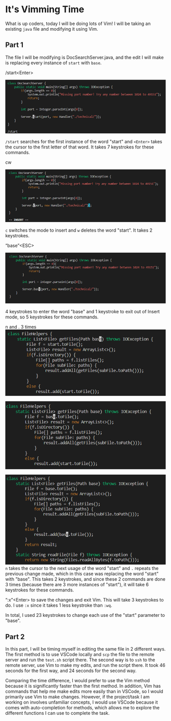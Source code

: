 # It's Vimming Time
What is up coders, today I will be doing lots of Vim! I will be taking an existing `java` file and modifying it using Vim.

## Part 1
The file I will be modifying is DocSearchServer.java, and the edit I will make is replacing every instance of `start` with `base`.

/start\<Enter>

![Image](startEnter.PNG)

`/start` searches for the first instance of the word "start" and `<Enter>` takes the cursor to the first letter of that word. It takes 7 keystrokes for these commands.

cw

![Image](cw.PNG)

`c` switches the mode to insert and `w` deletes the word "start". It takes 2 keystrokes.

“base”\<ESC>

![Image](baseESC.PNG)

4 keystrokes to enter the word "base" and 1 keystroke to exit out of Insert mode, so 5 keystrokes for these commands.

n and . 3 times
![Image](n1.PNG)

![Image](n2.PNG)

![Image](n3.PNG)
`n` takes the cursor to the next usage of the word "start" and `.` repeats the previous change made, which in this case was replacing the word "start" with "base". This takes 2 keystrokes, and since these 2 commands are done 3 times (because there are 3 more instances of "start"), it will take 6 keystrokes for these commands.

“:x”\<Enter> to save the changes and exit Vim. This will take 3 keystrokes to do. I use `:x` since it takes 1 less keystroke than `:wq`. 

In total, I used 23 keystrokes to change each use of the "start" parameter to "base".


## Part 2
In this part, I will be timing myself in editing the same file in 2 different ways. The first method is to use VSCode locally and `scp` the file to the remote server and run the `test.sh` script there. The second way is to `ssh` to the remote server, use Vim to make my edits, and run the script there. It took 46 seconds for the first way, and 24 seconds for the second way. 

Comparing the time difference, I would prefer to use the Vim method because it is significantly faster than the first method. In addition, Vim has commands that help me make edits more easily than in VSCode, so I would primarily use Vim to make changes. However, if the project/task I am working on involves unfamiliar concepts, I would use VSCode because it comes with auto-completion for methods, which allows me to explore the different functions I can use to complete the task.

